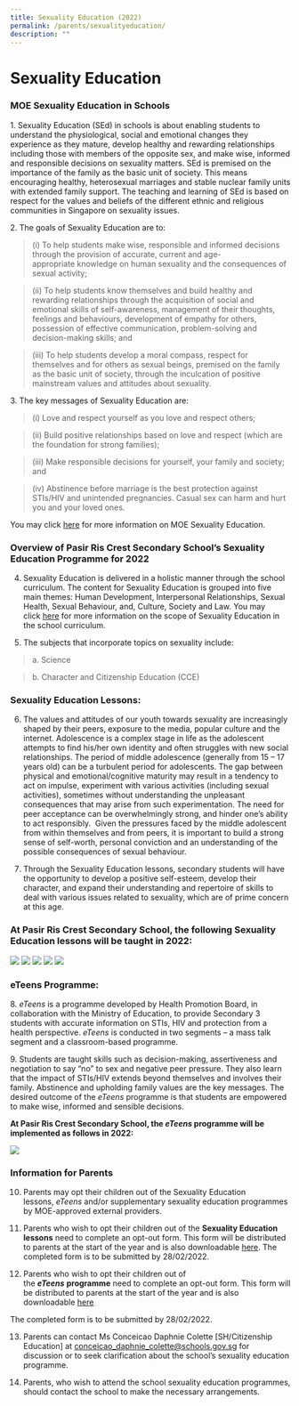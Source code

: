 ```yaml
---
title: Sexuality Education (2022)
permalink: /parents/sexualityeducation/
description: ""
---
```

<h1>Sexuality Education</h1>


<h3>MOE Sexuality Education in Schools</h3>

1.&nbsp;Sexuality Education (SEd) in schools is about enabling students to understand the physiological, social and emotional changes they experience as they mature, develop healthy and rewarding relationships including those with members of the opposite sex, and make wise, informed and responsible decisions on sexuality matters. SEd is premised on the importance of the family as the basic unit of society. This means encouraging healthy, heterosexual marriages and stable nuclear family units with extended family support. The teaching and learning of SEd is based on respect for the values and beliefs of the different ethnic and religious communities in Singapore on sexuality issues.  

  

2\. The goals of Sexuality Education are to:

<blockquote> 
(i)&nbsp;To help students make wise, responsible and informed decisions through the provision of accurate, current and age-appropriate&nbsp;knowledge&nbsp;on human sexuality and the consequences of sexual activity;</blockquote>

<blockquote> (ii)&nbsp;To help students know themselves and build healthy and rewarding relationships through the acquisition of&nbsp;social and emotional skills&nbsp;of self-awareness, management of their thoughts, feelings and behaviours, development of empathy for others, possession of effective communication, problem-solving and decision-making skills; and</blockquote>

<blockquote>(iii)&nbsp;To help students develop a moral compass, respect for themselves and for others as sexual beings, premised on the family as the basic unit of society, through the inculcation of&nbsp;positive mainstream values and attitudes&nbsp;about sexuality.</blockquote>

  

3\. The key messages of Sexuality Education are:

<blockquote>(i)&nbsp;Love and respect yourself as you love and respect others;</blockquote>

<blockquote>(ii)&nbsp;Build positive relationships based on love and respect (which are the foundation for strong families);</blockquote>

<blockquote>(iii)&nbsp;Make responsible decisions for yourself, your family and society; and</blockquote>

<blockquote>(iv)&nbsp;Abstinence before marriage is the best protection against STIs/HIV and unintended pregnancies. Casual sex can harm and hurt you and your loved ones.</blockquote>

  

<p>You may&nbsp;click&nbsp;<a href="https://www.moe.gov.sg/programmes/sexuality-education">here</a>&nbsp;for more information on MOE Sexuality Education.</p>

  

<h3>Overview of&nbsp;Pasir Ris Crest Secondary School’s&nbsp;Sexuality Education Programme for 2022</h3>

4. Sexuality Education is delivered in a holistic manner through the school curriculum.&nbsp;The content for Sexuality Education is grouped into five main themes: Human Development, Interpersonal Relationships, Sexual Health, Sexual Behaviour, and, Culture, Society and Law. You may click&nbsp;<a href="https://www.moe.gov.sg/programmes/sexuality-education/scope-and-teaching-approach">here</a>&nbsp;for more information on the scope of Sexuality Education in the school curriculum.  

  

5. The subjects that incorporate topics on sexuality include:

<blockquote>a.&nbsp;Science</blockquote>

<blockquote>b.&nbsp;Character and Citizenship Education (CCE)</blockquote>

  

<h3>Sexuality Education Lessons:</h3>

6. The values and attitudes of our youth towards sexuality are increasingly shaped by their peers, exposure to the media, popular culture and the internet. Adolescence is a complex stage in life as the adolescent attempts to find his/her own identity and often struggles with new social relationships. The period of middle adolescence (generally from 15 – 17 years old) can be a turbulent period for adolescents. The gap between physical and emotional/cognitive maturity may result in a tendency to act on impulse, experiment with various activities (including sexual activities), sometimes without understanding the unpleasant consequences that may arise from such experimentation. The need for peer acceptance can be overwhelmingly strong, and hinder one’s ability to act responsibly.&nbsp; Given the pressures faced by the middle adolescent from within themselves and from peers, it is important to build a strong sense of self-worth, personal conviction and an understanding of the possible consequences of sexual behaviour.

  

7. Through the Sexuality Education lessons, secondary students will have the opportunity to develop a positive self-esteem, develop their character, and expand their understanding and repertoire of skills to deal with various issues related to sexuality, which are of prime concern at this age.

  

<h3>At Pasir Ris Crest Secondary School, the following Sexuality Education lessons will be taught in&nbsp;2022:</h3>

<img src="/images/Sec1.jpg">
<img src="/images/Sec2.jpg">
<img src="/images/Sec3.jpg">
<img src="/images/Sec4a.jpg">
<img src="/images/Sec5.jpg">

<h3>eTeens Programme:</h3>  

8.&nbsp;_eTeens_&nbsp;is a programme developed by Health Promotion Board, in collaboration with the Ministry of Education, to provide Secondary 3 students with accurate information on STIs, HIV and protection from a health perspective.&nbsp;_eTeens_&nbsp;is conducted in two segments – a mass talk segment and a classroom-based programme.

  

9\. Students are taught skills such as decision-making, assertiveness and negotiation to say “no” to sex and negative peer pressure. They also learn that the impact of STIs/HIV extends beyond themselves and involves their family. Abstinence and upholding family values are the key messages.&nbsp;The desired outcome of the&nbsp;_eTeens_&nbsp;programme is that students are empowered to make wise, informed and sensible decisions.

  

**At Pasir Ris Crest Secondary School, the&nbsp;_eTeens_&nbsp;programme will be implemented as follows in 2022:**

<img src="/images/eTeens.jpg">

  

  

  

<h3>Information for Parents</h3>

10. Parents may opt their children out of the Sexuality Education lessons,&nbsp;_eTeens_&nbsp;and/or supplementary sexuality education programmes by MOE-approved external providers.  

  

11. Parents who wish to opt their children out of the&nbsp;<strong>Sexuality Education lessons</strong>&nbsp;need to complete an opt-out form. This form will be distributed to parents at the start of the year and is also downloadable&nbsp;<a href="/files/Sexuality%20Education/gy%20parent%20consent%20form_2023.pdf">here</a>. The completed form is to be submitted by 28/02/2022.
  

12. Parents who wish to opt their children out of the&nbsp;**_eTeens_**&nbsp;**programme**&nbsp;need to complete an opt-out form. This form will be distributed to parents at the start of the year and is also downloadable&nbsp;<a href="/files/Sexuality%20Education/eteens%20opt%20out%20form_2023.pdf">here</a>

	
The completed form is to be submitted by 28/02/2022.

13. Parents can contact Ms Conceicao Daphnie Colette \[SH/Citizenship Education\] at&nbsp;[conceicao\_daphnie\_colette@schools.gov.sg](mailto:conceicao_daphnie_colette@schools.gov.sg)&nbsp;for discussion or to seek clarification about the school’s sexuality education programme.

  

14. Parents, who wish to attend the school sexuality education programmes, should contact the school to make the necessary arrangements.